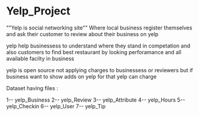 # Yelp_Project
""Yelp is social networking site""
Where local business register themselves and ask their customer to review about their business on yelp 

yelp help businessess to understand where they stand in competation
and also customers to find best restaurant by looking perforamance and all available facilty in business


yelp is open source not applying charges to businessess or reviewers 
but if business want to show adds on yelp for that yelp can charge 

Dataset having files :

1--  yelp_Business
2--  yelp_Review
3--  yelp_Attribute
4--  yelp_Hours
5--  yelp_Checkin
6--  yelp_User
7--  yelp_Tip

